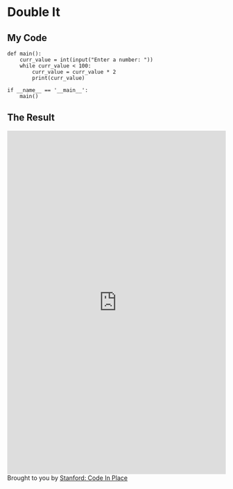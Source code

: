 # Double It

## My Code

```
def main():
    curr_value = int(input("Enter a number: "))
    while curr_value < 100:
        curr_value = curr_value * 2
        print(curr_value)

if __name__ == '__main__':
    main()
```

## The Result

<iframe src="https://codeinplace.stanford.edu/cip3/share/i6c9QP94h4RGvpCRzkpv" width="100%" height="790px" frameBorder="0" style="border: 0;"></iframe><br>Brought to you by <a href="https://codeinplace.stanford.edu/" target="_blank">Stanford: Code In Place</a>
